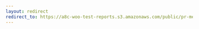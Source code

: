 ```yaml
---
layout: redirect
redirect_to: https://a8c-woo-test-reports.s3.amazonaws.com/public/pr-merge/37751/api/index.html
---
```

